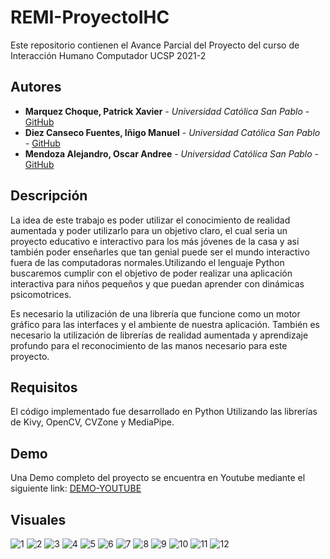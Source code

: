 # REMI-ProyectoIHC

Este repositorio contienen el Avance Parcial del Proyecto del curso de Interacción Humano Computador UCSP 2021-2

## Autores

* **Marquez Choque, Patrick Xavier** - *Universidad Católica San Pablo* - [GitHub](https://github.com/patrick03524)
* **Diez Canseco Fuentes, Iñigo Manuel** - *Universidad Católica San Pablo* - [GitHub](https://github.com/inigomanuel)
* **Mendoza Alejandro, Oscar Andree** - *Universidad Católica San Pablo* - [GitHub](https://github.com/OscarMendoza99)

## Descripción

La idea de este trabajo es poder utilizar el conocimiento de realidad aumentada y poder utilizarlo para un objetivo claro, el cual seria un proyecto educativo e interactivo para los más jóvenes de la casa y así también poder enseñarles que tan genial puede ser el mundo interactivo fuera de las computadoras normales.Utilizando el lenguaje Python buscaremos cumplir con el objetivo de poder realizar una aplicación interactiva para niños pequeños y que puedan aprender con dinámicas psicomotrices.

Es necesario la utilización de una librería que funcione como un motor gráfico para las interfaces y el ambiente de nuestra aplicación. También es necesario la utilización de librerías de realidad aumentada y aprendizaje profundo para el reconocimiento de las manos necesario para este proyecto.

## Requisitos

El código implementado fue desarrollado en Python Utilizando las librerías de Kivy, OpenCV, CVZone y MediaPipe.

## Demo

Una Demo completo del proyecto se encuentra en Youtube mediante el siguiente link: [DEMO-YOUTUBE](https://www.youtube.com/watch?v=6fgyo0bZMnU)

## Visuales

![1](https://user-images.githubusercontent.com/21103950/138517849-994be396-9822-4579-8c7e-c09d424caa98.png)
![2](https://user-images.githubusercontent.com/21103950/138517851-76978afb-c639-4cc6-9063-834656f414a4.png)
![3](https://user-images.githubusercontent.com/21103950/138517854-e76669c1-018b-410a-842e-61344053986f.png)
![4](https://user-images.githubusercontent.com/21103950/138517860-789cea5f-ba3a-44a9-9175-5969b12a3cac.png)
![5](https://user-images.githubusercontent.com/21103950/138517863-bbe42a71-a5a1-4e06-8516-3427d022454c.png)
![6](https://user-images.githubusercontent.com/21103950/138517868-8d8782a5-9356-4808-891a-1402fe9c1585.png)
![7](https://user-images.githubusercontent.com/21103950/138517875-b9cd2466-362f-400d-90a5-9da16331d87a.png)
![8](https://user-images.githubusercontent.com/21103950/138517842-62101a17-afc5-4b81-8873-f73aa9661696.png)
![9](https://user-images.githubusercontent.com/21103950/145684046-3266341f-ba7c-4fd3-ae14-704150702536.png)
![10](https://user-images.githubusercontent.com/21103950/145684055-8e3d38ba-a615-4b08-81dd-8f7d2df28d72.png)
![11](https://user-images.githubusercontent.com/21103950/145684058-fcc71592-e0d0-4bc6-a8f7-45d8ecb90423.png)
![12](https://user-images.githubusercontent.com/21103950/145684061-78ea0e58-bad7-402d-932f-f4d1cbf0cbdb.png)

